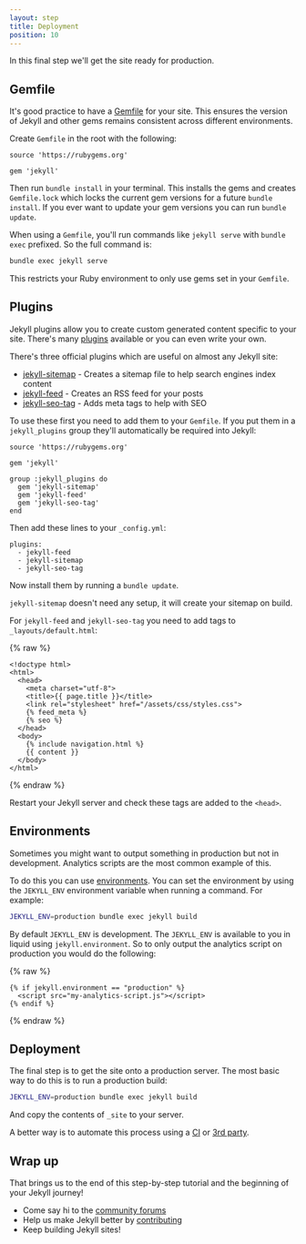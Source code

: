 ```yaml
---
layout: step
title: Deployment
position: 10
---
```

In this final step we'll get the site ready for production.

## Gemfile

It's good practice to have a [Gemfile](/docs/Khai-niem-don-vi-ke-toan/#gemfile) for your site.
This ensures the version of Jekyll and other gems remains consistent across
different environments.

Create `Gemfile` in the root with the following:

```
source 'https://rubygems.org'

gem 'jekyll'
```

Then run `bundle install` in your terminal. This installs the gems and
creates `Gemfile.lock` which locks the current gem versions for a future
`bundle install`. If you ever want to update your gem versions you can run
`bundle update`.

When using a `Gemfile`, you'll run commands like `jekyll serve` with
`bundle exec` prefixed. So the full command is:

```bash
bundle exec jekyll serve
```

This restricts your Ruby environment to only use gems set in your `Gemfile`.

## Plugins

Jekyll plugins allow you to create custom generated content specific to your
site. There's many [plugins](/docs/plugins/) available or you can even
write your own.

There's three official plugins which are useful on almost any Jekyll site:

* [jekyll-sitemap](https://github.com/jekyll/jekyll-sitemap) - Creates a sitemap
file to help search engines index content
* [jekyll-feed](https://github.com/jekyll/jekyll-feed) - Creates an RSS feed for
your posts
* [jekyll-seo-tag](https://github.com/jekyll/jekyll-seo-tag) - Adds meta tags to help
with SEO

To use these first you need to add them to your `Gemfile`. If you put them
in a `jekyll_plugins` group they'll automatically be required into Jekyll:

```
source 'https://rubygems.org'

gem 'jekyll'

group :jekyll_plugins do
  gem 'jekyll-sitemap'
  gem 'jekyll-feed'
  gem 'jekyll-seo-tag'
end
```

Then add these lines to your `_config.yml`:

```
plugins:
  - jekyll-feed
  - jekyll-sitemap
  - jekyll-seo-tag
```

Now install them by running a `bundle update`.

`jekyll-sitemap` doesn't need any setup, it will create your sitemap on build.

For `jekyll-feed` and `jekyll-seo-tag` you need to add tags to
`_layouts/default.html`:

{% raw %}
```liquid
<!doctype html>
<html>
  <head>
    <meta charset="utf-8">
    <title>{{ page.title }}</title>
    <link rel="stylesheet" href="/assets/css/styles.css">
    {% feed_meta %}
    {% seo %}
  </head>
  <body>
    {% include navigation.html %}
    {{ content }}
  </body>
</html>
```
{% endraw %}

Restart your Jekyll server and check these tags are added to the `<head>`.

## Environments

Sometimes you might want to output something in production but not
in development. Analytics scripts are the most common example of this.

To do this you can use [environments](/docs/configuration/environments/). You
can set the environment by using the `JEKYLL_ENV` environment variable when
running a command. For example:

```bash
JEKYLL_ENV=production bundle exec jekyll build
```

By default `JEKYLL_ENV` is development. The `JEKYLL_ENV` is available to you
in liquid using `jekyll.environment`. So to only output the analytics script
on production you would do the following:

{% raw %}
```liquid
{% if jekyll.environment == "production" %}
  <script src="my-analytics-script.js"></script>
{% endif %}
```
{% endraw %}

## Deployment

The final step is to get the site onto a production server. The most basic way
to do this is to run a production build:

```bash
JEKYLL_ENV=production bundle exec jekyll build
```

And copy the contents of `_site` to your server.

A better way is to automate this process using a [CI](/docs/deployment/automated/)
or [3rd party](/docs/deployment/third-party/).

## Wrap up

That brings us to the end of this step-by-step tutorial and the beginning of
your Jekyll journey!

* Come say hi to the [community forums](https://talk.jekyllrb.com)
* Help us make Jekyll better by [contributing](/docs/contributing/)
* Keep building Jekyll sites!
